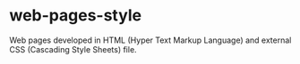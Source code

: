 # web-pages-style
Web pages developed in HTML (Hyper Text Markup Language) and external CSS (Cascading Style Sheets) file.
